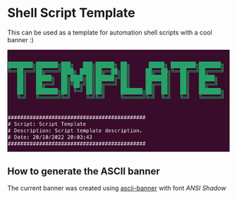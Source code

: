 # Shell Script Template

This can be used as a template for automation shell scripts with a cool banner :)

![shell screenshot](./.resources/demo.png)

## How to generate the ASCII banner

The current banner was created using [ascii-banner](https://manytools.org/hacker-tools/ascii-banner/) with font *ANSI Shadow*
